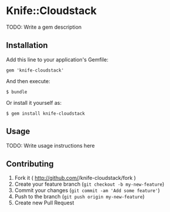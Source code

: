 # Knife::Cloudstack

TODO: Write a gem description

## Installation

Add this line to your application's Gemfile:

    gem 'knife-cloudstack'

And then execute:

    $ bundle

Or install it yourself as:

    $ gem install knife-cloudstack

## Usage

TODO: Write usage instructions here

## Contributing

1. Fork it ( http://github.com/<my-github-username>/knife-cloudstack/fork )
2. Create your feature branch (`git checkout -b my-new-feature`)
3. Commit your changes (`git commit -am 'Add some feature'`)
4. Push to the branch (`git push origin my-new-feature`)
5. Create new Pull Request
